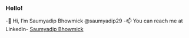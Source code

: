 ### Hello!

-👋 Hi, I’m Saumyadip Bhowmick @saumyadip29
-📫 You can reach me at Linkedin- [Saumyadip Bhowmick](https://www.linkedin.com/in/saumyadip-bhowmick-446811190/)
